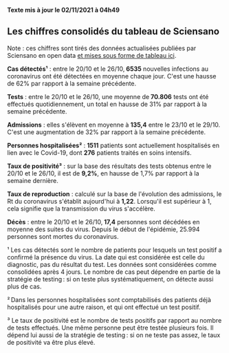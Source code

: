 <strong>Texte mis à jour le 02/11/2021 à 04h49</strong><h2>Les chiffres consolidés du tableau de Sciensano</h2><p>Note : ces chiffres sont tirés des données actualisées publiées par Sciensano en open data <a href='https://datastudio.google.com/embed/u/0/reporting/c14a5cfc-cab7-4812-848c-0369173148ab/page/ZwmOB_blank'>et mises sous forme de tableau ici</a>.<p><strong>Cas détectés¹</strong> : entre le 20/10 et le 26/10,<strong> 6535</strong> nouvelles infections au coronavirus ont été détectées en moyenne chaque jour. C'est une hausse de 62% par rapport à la semaine précédente.<p><strong>Tests</strong> : entre le 20/10 et le 26/10, une moyenne de<strong> 70.806</strong> tests ont été effectués quotidiennement, un total en hausse de 31% par rapport à la semaine précédente.<p><strong>Admissions</strong> : elles s'élèvent en moyenne à <strong> 135,4</strong> entre le 23/10 et le 29/10. C'est une augmentation de 32% par rapport à la semaine précédente.<p><strong>Personnes hospitalisées²</strong> : <strong>1511</strong> patients sont actuellement hospitalisés en lien avec le Covid-19, dont <strong>276</strong> patients traités en soins intensifs.<p><strong>Taux de positivité³</strong> : sur la base des résultats des tests obtenus entre le 20/10 et le 26/10, il est de <strong>9,2%</strong>, en hausse de 1,7% par rapport à la semaine dernière.<p><strong>Taux de reproduction</strong> : calculé sur la base de l'évolution des admissions, le Rt du coronavirus s'établit aujourd'hui à <strong>1,22</strong>. Lorsqu'il est supérieur à 1, cela signifie que la transmission du virus s'accélère.<p><strong>Décès</strong> : entre le 20/10 et le 26/10,<strong> 17,4</strong> personnes sont décédées en moyenne des suites du virus. Depuis le début de l'épidémie, 25.994 personnes sont mortes du coronavirus.<p>¹ Les cas détectés sont le nombre de patients pour lesquels un test positif a confirmé la présence du virus. La date qui est considérée est celle du diagnostic, pas du résultat du test. Les données sont considérées comme consolidées après 4 jours. Le nombre de cas peut dépendre en partie de la stratégie de testing : si on teste plus systématiquement, on détecte aussi plus de cas.<p>² Dans les personnes hospitalisées sont comptabilisés des patients déjà hospitalisés pour une autre raison, et qui ont effectué un test positif.<p>³ Le taux de positivité est le nombre de tests positifs par rapport au nombre de tests effectués. Une même personne peut être testée plusieurs fois. Il dépend lui aussi de la stratégie de testing : si on ne teste pas assez, le taux de positivité va être plus élevé.